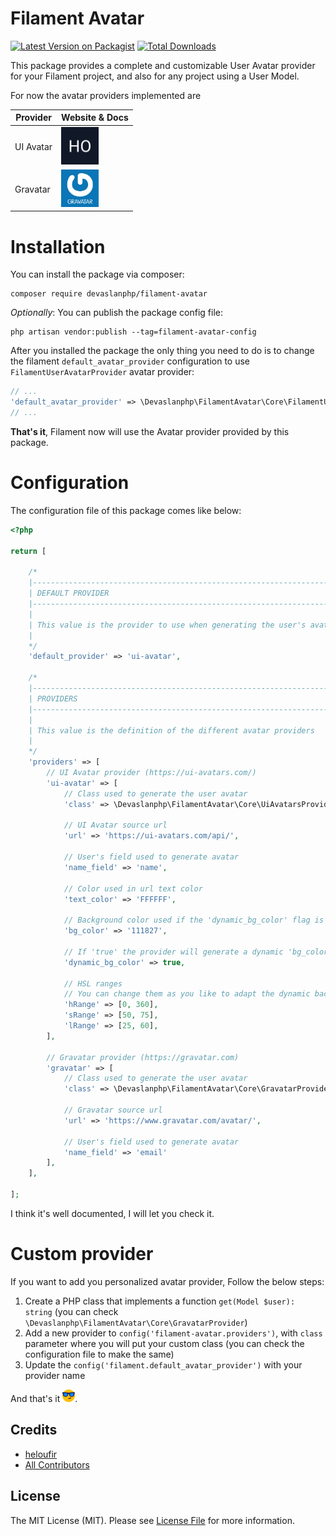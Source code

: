 # Filament Avatar

[![Latest Version on Packagist](https://img.shields.io/packagist/v/devaslanphp/filament-avatar.svg?style=flat-square)](https://packagist.org/packages/devaslanphp/filament-avatar)
[![Total Downloads](https://img.shields.io/packagist/dt/devaslanphp/filament-avatar.svg?style=flat-square)](https://packagist.org/packages/devaslanphp/filament-avatar)

This package provides a complete and customizable User Avatar provider for your Filament project, and also for any project using a User Model.

For now the avatar providers implemented are 

| Provider  | Website & Docs                                                                     |
|-----------|------------------------------------------------------------------------------------|
| UI Avatar | [<img src="github-content/ui-avatar.svg" width="60px" />](https://ui-avatars.com/) |
| Gravatar  | [<img src="github-content/gravatar.jpg" width="60px" />](https://gravatar.com)     |

# Installation

You can install the package via composer:

```shell
composer require devaslanphp/filament-avatar
```

*Optionally*: You can publish the package config file:

```shell
php artisan vendor:publish --tag=filament-avatar-config
```

After you installed the package the only thing you need to do is to change the filament `default_avatar_provider` configuration to use `FilamentUserAvatarProvider` avatar provider:

```php
// ...
'default_avatar_provider' => \Devaslanphp\FilamentAvatar\Core\FilamentUserAvatarProvider::class,
// ...
```

**That's it**, Filament now will use the Avatar provider provided by this package.

# Configuration

The configuration file of this package comes like below:

```php
<?php

return [

    /*
    |--------------------------------------------------------------------------
    | DEFAULT PROVIDER
    |--------------------------------------------------------------------------
    |
    | This value is the provider to use when generating the user's avatar url
    |
    */
    'default_provider' => 'ui-avatar',

    /*
    |--------------------------------------------------------------------------
    | PROVIDERS
    |--------------------------------------------------------------------------
    |
    | This value is the definition of the different avatar providers
    |
    */
    'providers' => [
        // UI Avatar provider (https://ui-avatars.com/)
        'ui-avatar' => [
            // Class used to generate the user avatar
            'class' => \Devaslanphp\FilamentAvatar\Core\UiAvatarsProvider::class,

            // UI Avatar source url
            'url' => 'https://ui-avatars.com/api/',

            // User's field used to generate avatar
            'name_field' => 'name',

            // Color used in url text color
            'text_color' => 'FFFFFF',

            // Background color used if the 'dynamic_bg_color' flag is false
            'bg_color' => '111827',

            // If 'true' the provider will generate a dynamic 'bg_color' based on user's name
            'dynamic_bg_color' => true,

            // HSL ranges
            // You can change them as you like to adapt the dynamic background color
            'hRange' => [0, 360],
            'sRange' => [50, 75],
            'lRange' => [25, 60],
        ],

        // Gravatar provider (https://gravatar.com)
        'gravatar' => [
            // Class used to generate the user avatar
            'class' => \Devaslanphp\FilamentAvatar\Core\GravatarProvider::class,

            // Gravatar source url
            'url' => 'https://www.gravatar.com/avatar/',

            // User's field used to generate avatar
            'name_field' => 'email'
        ],
    ],

];
```

I think it's well documented, I will let you check it.

# Custom provider

If you want to add you personalized avatar provider, Follow the below steps:
1. Create a PHP class that implements a function `get(Model $user): string` (you can check `\Devaslanphp\FilamentAvatar\Core\GravatarProvider`)
2. Add a new provider to `config('filament-avatar.providers')`, with `class` parameter where you will put your custom class (you can check the configuration file to make the same)
3. Update the `config('filament.default_avatar_provider')` with your provider name

And that's it <img src="github-content/smiley.png" width="20px">.

## Credits

- [heloufir](https://github.com/heloufir)
- [All Contributors](https://github.com/heloufir/filament-workflow-manager/graphs/contributors)

## License

The MIT License (MIT). Please see [License File](LICENSE.md) for more information.
